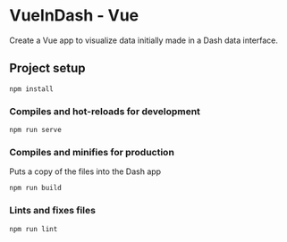 # VueInDash - Vue

Create a Vue app to visualize data initially made in a Dash data interface.

## Project setup
```shell
npm install
```

### Compiles and hot-reloads for development
```shell
npm run serve
```

### Compiles and minifies for production
Puts a copy of the files into the Dash app
```shell
npm run build
```

### Lints and fixes files
```shell
npm run lint
```